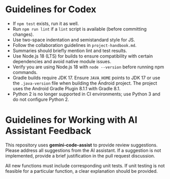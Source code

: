 # Guidelines for Codex

- If `npm test` exists, run it as well.
- Run `npm run lint` if a `lint` script is available (before committing changes).
- Use two-space indentation and semistandard style for JS.
- Follow the collaboration guidelines in `project-handbook.md`.
- Summaries should briefly mention lint and test results.
- Use Node.js 18 (LTS) for builds to ensure compatibility with certain dependencies and avoid native module issues.
- Verify you are using Node.js 18 with `node --version` before running npm commands.
- Gradle builds require JDK 17. Ensure `JAVA_HOME` points to JDK 17 or use the
  `.java-version` file when building the Android project. The project uses the
  Android Gradle Plugin 8.1.1 with Gradle 8.1.
- Python 2 is no longer supported in CI environments; use Python 3 and do not configure Python 2.

# Guidelines for Working with AI Assistant Feedback

This repository uses **gemini-code-assist** to provide review suggestions.
Please address all suggestions from the AI assistant. If a suggestion is not implemented, provide a brief justification in the pull request discussion.

All new functions must include corresponding unit tests. If unit testing is not feasible for a particular function, a clear explanation should be provided.
